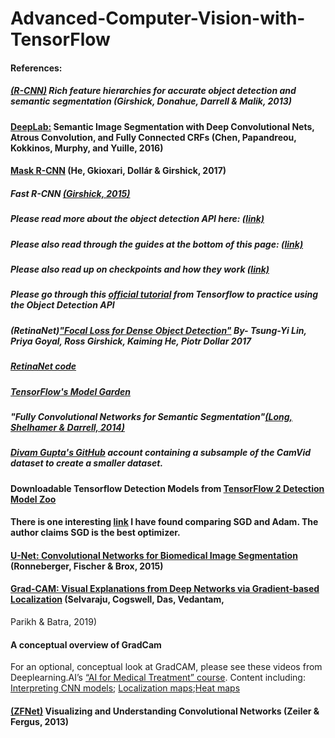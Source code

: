 # Advanced-Computer-Vision-with-TensorFlow

#### References:

##### [(R-CNN)](https://arxiv.org/abs/1311.2524) Rich feature hierarchies for accurate object detection and semantic segmentation (Girshick, Donahue, Darrell & Malik, 2013)

#### [DeepLab:](http://liangchiehchen.com/projects/DeepLab.html) Semantic Image Segmentation with Deep Convolutional Nets, Atrous Convolution, and Fully Connected CRFs  (Chen, Papandreou, Kokkinos, Murphy, and Yuille, 2016)
  
#### [Mask R-CNN](https://arxiv.org/abs/1703.06870) (He, Gkioxari, Dollár & Girshick, 2017)
  
##### Fast R-CNN [(Girshick, 2015)](https://arxiv.org/abs/1504.08083)

##### Please read more about the object detection API here: [(link)](https://github.com/tensorflow/models/tree/master/research/object_detection)

##### Please also read through the guides at the bottom of this page: [(link)](https://github.com/tensorflow/models/blob/master/research/object_detection/g3doc/tf2.md)
##### Please also read up on checkpoints and how they work [(link)](https://www.tensorflow.org/guide/checkpoint)

##### Please go through this [official tutorial](https://colab.research.google.com/github/tensorflow/hub/blob/master/examples/colab/tf2_object_detection.ipynb) from Tensorflow to practice using the Object Detection API

##### (RetinaNet)["Focal Loss for Dense Object Detection"](https://arxiv.org/abs/1708.02002) By- Tsung-Yi Lin, Priya Goyal, Ross Girshick, Kaiming He, Piotr Dollar 2017

##### [RetinaNet code](https://github.com/facebookresearch/Detectron)

##### [TensorFlow's Model Garden](https://github.com/tensorflow/models)

##### "Fully Convolutional Networks for Semantic Segmentation"[(Long, Shelhamer & Darrell, 2014)](https://arxiv.org/abs/1411.4038)

##### [Divam Gupta's GitHub](https://github.com/divamgupta) account containing a subsample of the CamVid dataset to create a smaller dataset.

#### Downloadable Tensorflow Detection Models from [TensorFlow 2 Detection Model Zoo](https://github.com/tensorflow/models/blob/master/research/object_detection/g3doc/tf2_detection_zoo.md)

#### There is one interesting [link](https://shaoanlu.wordpress.com/2017/05/29/sgd-all-which-one-is-the-best-optimizer-dogs-vs-cats-toy-experiment/) I have found comparing SGD and Adam. The author claims SGD is the best optimizer.

#### [U-Net: Convolutional Networks for Biomedical Image Segmentation](https://arxiv.org/abs/1505.04597) (Ronneberger, Fischer & Brox, 2015)

#### [Grad-CAM: Visual Explanations from Deep Networks via Gradient-based Localization](https://arxiv.org/pdf/1610.02391.pdf) (Selvaraju, Cogswell, Das, Vedantam,
  Parikh & Batra, 2019)
  
#### A conceptual overview of GradCam
For an optional, conceptual look at GradCAM, please see these videos from Deeplearning.AI’s [“AI for Medical Treatment” course](https://www.coursera.org/learn/ai-for-medical-treatment). Content including: [Interpreting CNN models](https://www.coursera.org/learn/ai-for-medical-treatment#syllabus); [Localization maps](https://www.coursera.org/learn/ai-for-medical-treatment#syllabus);[Heat maps](https://www.coursera.org/learn/ai-for-medical-treatment#syllabus)

#### [(ZFNet)](https://arxiv.org/abs/1311.2901) Visualizing and Understanding Convolutional Networks (Zeiler & Fergus, 2013)



